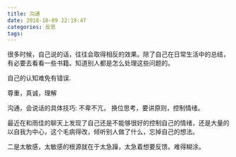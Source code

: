 ```yaml
---
title: 沟通
date: 2018-10-09 22:19:47
categories: 反思
tags:
---
```


很多时候，自己说的话，往往会取得相反的效果。除了自己在日常生活中的总结，有必要去看看一些书籍。知道别人都是怎么处理这些问题的。

自己的认知难免有错误.

尊重，真诚，理解


沟通，会说话的具体技巧:
不卑不亢， 换位思考，要讲原则，控制情绪。

最近在和雨佳的聊天上发现了自己还是不能够很好的控制自己的情绪，还是大量的以自我为中心，这个毛病得改，倾听别人做了什么，忘掉自己的想法。

二是太敏感，太敏感的根源就在于太急躁，太急着想要反馈。难得糊涂。
